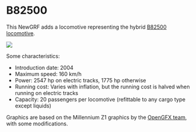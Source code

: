 # B82500
This NewGRF adds a locomotive representing the hybrid [B82500 locomotive](https://en.wikipedia.org/wiki/SNCF_Class_B_82500).

![](https://i.stack.imgur.com/BCWo5.png)

Some characteristics:
* Introduction date: 2004
* Maximum speed: 160 km/h
* Power: 2547 hp on electric tracks, 1775 hp otherwise
* Running cost: Varies with inflation, but the running cost is halved when running on electric tracks
* Capacity: 20 passengers per locomotive (refittable to any cargo type except liquids)

Graphics are based on the Millennium Z1 graphics by the [OpenGFX team](https://github.com/OpenTTD/OpenGFX), with some modifications.
